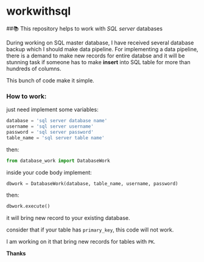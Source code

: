 # workwithsql
##📚 This repository helps to work with *SQL server* databases

During working on SQL master database, I have received several database backup which I should make data pipeline. 
For implementing a data pipeline, there is a demand to make new records for entire databse and it will be stunning task if 
someone has to make **insert** into SQL table for more than hundreds of columns.

This bunch of code make it simple.

### How to work:
just need implement some variables:

```python
database = 'sql server database name'
username = 'sql server username'
password = 'sql server password'
table_name = 'sql server table name'
```
then:
```python
from database_work import DatabaseWork
```
inside your code body implement:
```python
dbwork = DatabaseWork(database, table_name, username, password)
```
then:
```python
dbwork.execute()
```
it will bring new record to your existing database.

consider that if your table has `primary_key`, this code will not work.

I am working on it that bring new records for tables with `PK`.

**Thanks**
